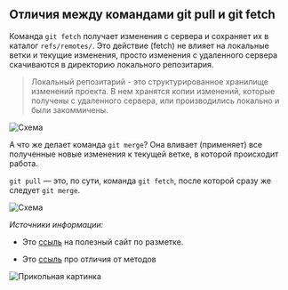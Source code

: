 ## Отличия между командами git pull и git fetch

Команда `git fetch` получает изменения с сервера и сохраняет их в каталог `refs/remotes/`. Это действие (fetch) не влияет на локальные ветки и текущие изменения, просто изменения с удаленного сервера скачиваются в директорию локального репозитария.

> Локальный репозитарий - это структурированное хранилище изменений проекта. В нем хранятся копии изменений, которые получены с удаленного сервера, или производились локально и были закоммичены.

![Схема](https://raw.github.com/xintrea/mytetra_syncro/master/base/14357584259soun9chuj/image1548152635tqvctg3eeo.png)

А что же делает команда `git merge`? Она вливает (применяет) все полученные новые изменения к текущей ветке, в которой происходит работа.

`git pull` — это, по сути, команда `git fetch`, после которой сразу же следует `git merge`.

![Схема](https://raw.github.com/xintrea/mytetra_syncro/master/base/14357584259soun9chuj/image1548152747dpzmnyxma8.png)

_Источники информации:_

- Это [ссыль](https://texterra.ru/blog/ischerpyvayushchaya-shpargalka-po-sintaksisu-razmetki-markdown-na-zametku-avtoram-veb-razrabotchikam.html?ysclid=l9a8jnmpof627443430 "Агентство TexTerra") на полезный сайт по разметке.

- Это [ссыль](https://webhamster.ru/mytetrashare/index/mtb0/143575842521lohpnj4q "В чем разница между Fetch и Pull") про отличия от методов

![Прикольная картинка](https://miro.medium.com/max/720/0*NyhBptaCdlTqAMnn.png)
